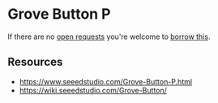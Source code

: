 # Grove Button P
If there are no [open requests](../../../../issues?q=is%3Aissue+is%3Aopen+%22Grove+Button+P%22) you're welcome to [borrow this](../../../../issues/new?title=Borrow+request+for+Grove+Button+P&body=1+piece+of+%5Bthis%5D%28..%2Fblob%2Fmain%2F.%2FHardware%2FSensors%2FGrove_Button_P.md%29+for+~2+weeks.).

## Resources
- https://www.seeedstudio.com/Grove-Button-P.html
- https://wiki.seeedstudio.com/Grove-Button/
